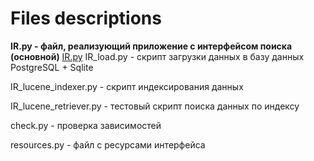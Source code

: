# Files descriptions

**IR.py - файл, реализующий приложение с интерфейсом поиска (основной)**
[IR.py](IR.py)
IR_load.py - скрипт загрузки данных в базу данных PostgreSQL + Sqlite

IR_lucene_indexer.py - скрипт индексирования данных

IR_lucene_retriever.py - тестовый скрипт поиска данных по индексу

check.py - проверка зависимостей

resources.py - файл с ресурсами интерфейса
